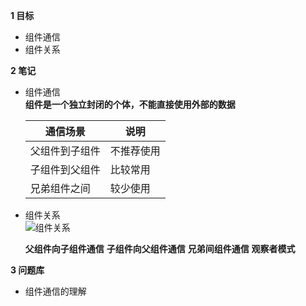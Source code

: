 
**1 目标**
* 组件通信
* 组件关系

**2 笔记**
* 组件通信  
    **组件是一个独立封闭的个体，不能直接使用外部的数据**

    通信场景 | 说明
    --|--|
    父组件到子组件 | 不推荐使用
    子组件到父组件 | 比较常用
    兄弟组件之间 | 较少使用

* 组件关系  
    ![组件关系]()

    **父组件向子组件通信**
    **子组件向父组件通信**
    **兄弟间组件通信**
    **观察者模式**

**3 问题库**
* 组件通信的理解